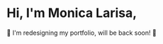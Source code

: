 # Hi, I'm Monica Larisa,

:wave:
I'm redesigning my portfolio, will be back soon!
:large_orange_diamond:
